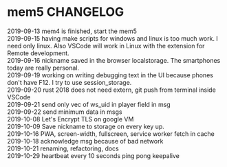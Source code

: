 # mem5 CHANGELOG

2019-09-13 mem4 is finished, start the mem5  
2019-09-15 having make scripts for windows and linux is too much work. I need only linux. Also VSCode will work in Linux with the extension for Remote development.  
2019-09-16 nickname saved in the browser localstorage. The smartphones today are really personal.  
2019-09-19 working on writing debugging text in the UI because phones don't have F12. I try to use session_storage.  
2019-09-20 rust 2018 does not need extern, git push from terminal inside VSCode  
2019-09-21 send only vec of ws_uid in player field in msg  
2019-09-22 send minimum data in msgs  
2019-10-08 Let's Encrypt TLS on google VM  
2019-10-09 Save nickname to storage on every key up.  
2019-10-16 PWA, screen-width, fullscreen, service worker fetch in cache  
2019-10-18 acknowledge msg because of bad network  
2019-10-21 renaming, refactoring, docs  
2019-10-29 heartbeat every 10 seconds ping pong keepalive  
